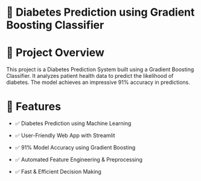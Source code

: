 # 🏥 Diabetes Prediction using Gradient Boosting Classifier

# 📌 Project Overview

This project is a Diabetes Prediction System built using a Gradient Boosting Classifier. It analyzes patient health data to predict the likelihood of diabetes. The model achieves an impressive 91% accuracy in predictions.

# 🎯 Features

- ✅ Diabetes Prediction using Machine Learning

- ✅ User-Friendly Web App with Streamlit

- ✅ 91% Model Accuracy using Gradient Boosting

- ✅ Automated Feature Engineering & Preprocessing

- ✅ Fast & Efficient Decision Making
